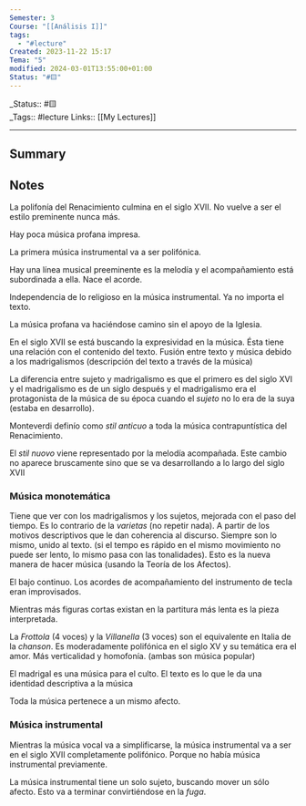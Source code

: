 ```yaml
---
Semester: 3
Course: "[[Análisis I]]"
tags:
  - "#lecture"
Created: 2023-11-22 15:17
Tema: "5"
modified: 2024-03-01T13:55:00+01:00
Status: "#🟨"
---
```

\_Status:: #🟨  
\_Tags::  #lecture 
Links:: [[My Lectures]]
___

## Summary

## Notes
La polifonía del Renacimiento culmina en el siglo XVII. No vuelve a ser el estilo preminente nunca más.

Hay poca música profana impresa.

La primera música instrumental va a ser polifónica.

Hay una línea musical preeminente es la melodía y el acompañamiento está subordinada a ella. Nace el acorde.

Independencia de lo religioso en la música instrumental. Ya no importa el texto.

La música profana va haciéndose camino sin el apoyo de la Iglesia.

En el siglo XVII se está buscando la expresividad en la música. Ésta tiene una relación con el contenido del texto. Fusión entre texto y música debido a los madrigalismos (descripción del texto a través de la música)

La diferencia entre sujeto y madrigalismo es que el primero es del siglo XVI y el madrigalismo es de un siglo después y el madrigalismo era el protagonista de la música de su época cuando el *sujeto* no lo era de la suya (estaba en desarrollo).

Monteverdi definío como *stil anticuo* a toda la música contrapuntística del Renacimiento.

El *stil nuovo* viene representado por la melodía acompañada. Este cambio no aparece bruscamente sino que se va desarrollando a lo largo del siglo XVII

### Música monotemática

Tiene que ver con los madrigalismos y los sujetos, mejorada con el paso del tiempo. Es lo contrario de la *varietas* (no repetir nada). A partir de los motivos descriptivos que le dan coherencia al discurso. Siempre son lo mismo, unido al texto. (si el tempo es rápido en el mismo movimiento no puede ser lento, lo mismo pasa con las tonalidades). Esto es la nueva manera de hacer música (usando la Teoría de los Afectos).

El bajo continuo. Los acordes de acompañamiento del instrumento de tecla eran improvisados. 

Mientras más figuras cortas existan en la partitura más lenta es la pieza interpretada.

La *Frottola* (4 voces) y la *Villanella* (3 voces) son el equivalente en Italia de la *chanson*. Es moderadamente polifónica en el siglo XV y su temática era el amor. Más verticalidad y homofonía. (ambas son música popular)

El madrigal es una música para el culto. El texto es lo que le da una identidad descriptiva a la música

Toda la música pertenece a un mismo afecto.

### Música instrumental

Mientras la música vocal va a simplificarse, la música instrumental va a ser en el siglo XVII completamente polifónico. Porque no había música instrumental previamente.

La música instrumental tiene un solo sujeto, buscando mover un sólo afecto. Esto va a terminar convirtiéndose en la *fuga*.






















